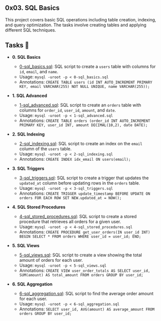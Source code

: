 ## 0x03. SQL Basics

This project covers basic SQL operations including table creation, indexing, and query optimization. The tasks involve creating tables and applying different SQL techniques.

## Tasks :page_with_curl:

* **0. SQL Basics**
  * [0-sql_basics.sql](./0-sql_basics.sql): SQL script to create a `users` table with columns for `id`, `email`, and `name`.
  * Usage: `mysql -uroot -p < 0-sql_basics.sql`
  * Annotations: `CREATE TABLE users (id INT AUTO_INCREMENT PRIMARY KEY, email VARCHAR(255) NOT NULL UNIQUE, name VARCHAR(255));`

* **1. SQL Advanced**
  * [1-sql_advanced.sql](./1-sql_advanced.sql): SQL script to create an `orders` table with columns for `order_id`, `user_id`, `amount`, and `date`.
  * Usage: `mysql -uroot -p < 1-sql_advanced.sql`
  * Annotations: `CREATE TABLE orders (order_id INT AUTO_INCREMENT PRIMARY KEY, user_id INT, amount DECIMAL(10,2), date DATE);`

* **2. SQL Indexing**
  * [2-sql_indexing.sql](./2-sql_indexing.sql): SQL script to create an index on the `email` column of the `users` table.
  * Usage: `mysql -uroot -p < 2-sql_indexing.sql`
  * Annotations: `CREATE INDEX idx_email ON users(email);`

* **3. SQL Triggers**
  * [3-sql_triggers.sql](./3-sql_triggers.sql): SQL script to create a trigger that updates the `updated_at` column before updating rows in the `orders` table.
  * Usage: `mysql -uroot -p < 3-sql_triggers.sql`
  * Annotations: `CREATE TRIGGER update_timestamp BEFORE UPDATE ON orders FOR EACH ROW SET NEW.updated_at = NOW();`

* **4. SQL Stored Procedures**
  * [4-sql_stored_procedures.sql](./4-sql_stored_procedures.sql): SQL script to create a stored procedure that retrieves all orders for a given user.
  * Usage: `mysql -uroot -p < 4-sql_stored_procedures.sql`
  * Annotations: `CREATE PROCEDURE get_user_orders(IN user_id INT) BEGIN SELECT * FROM orders WHERE user_id = user_id; END;`

* **5. SQL Views**
  * [5-sql_views.sql](./5-sql_views.sql): SQL script to create a view showing the total amount of orders for each user.
  * Usage: `mysql -uroot -p < 5-sql_views.sql`
  * Annotations: `CREATE VIEW user_order_totals AS SELECT user_id, SUM(amount) AS total_amount FROM orders GROUP BY user_id;`

* **6. SQL Aggregation**
  * [6-sql_aggregation.sql](./6-sql_aggregation.sql): SQL script to find the average order amount for each user.
  * Usage: `mysql -uroot -p < 6-sql_aggregation.sql`
  * Annotations: `SELECT user_id, AVG(amount) AS average_amount FROM orders GROUP BY user_id;`
